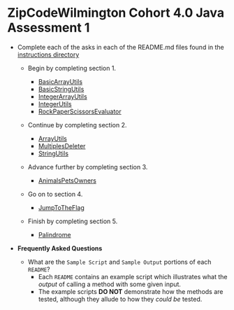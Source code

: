 # ZipCodeWilmington Cohort 4.0 Java Assessment 1 

* Complete each of the asks in each of the README.md files found in the [instructions directory](./instructions)
    * Begin by completing section 1.
        * [BasicArrayUtils](./instructions/part1/README-BasicArrayUtils.md)
        * [BasicStringUtils](./instructions/part1/README-BasicStringUtils.md)
        * [IntegerArrayUtils](./instructions/part1/README-IntegerArrayUtils.md)
        * [IntegerUtils](./instructions/part1/README-IntegerUtils.md)
        * [RockPaperScissorsEvaluator](./instructions/part1/README-RockPaperSissorsEvaluator.md)

        
    * Continue by completing section 2.
        * [ArrayUtils](./instructions/part2/README-ArrayUtils.md)
        * [MultiplesDeleter](./instructions/part2/README-MultiplesDeleter.md)
        * [StringUtils](./instructions/part2/README-StringUtils.md)
        
    * Advance further by completing section 3.
        * [AnimalsPetsOwners](./instructions/part3/README-AnimalsPetsOwners.md)
    * Go on to section 4.
        * [JumpToTheFlag](./instructions/part4/README-JumpToTheFlag.md)
    * Finish by completing section 5.
        * [Palindrome](./instructions/part5/README-Palindrome.md)

* **Frequently Asked Questions**
   * What are the `Sample Script` and `Sample Output` portions of each `README`?
      * Each `README` contains an example script which illustrates what the _output_ of calling a method with some given input.
      * The example scripts **DO NOT** demonstrate how the methods are tested, although they allude to how they _could be_ tested.
